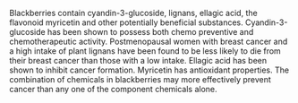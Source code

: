 

Blackberries contain cyandin-3-glucoside, lignans, ellagic acid, the flavonoid myricetin and other potentially beneficial substances. Cyandin-3-glucoside has been shown to possess both chemo preventive and chemotherapeutic activity. Postmenopausal women with breast cancer and a high intake of plant lignans have been found to be less likely to die from their breast cancer than those with a low intake. Ellagic acid has been shown to inhibit cancer formation. Myricetin has antioxidant properties. The combination of chemicals in blackberries may more effectively prevent cancer than any one of the component chemicals alone.

